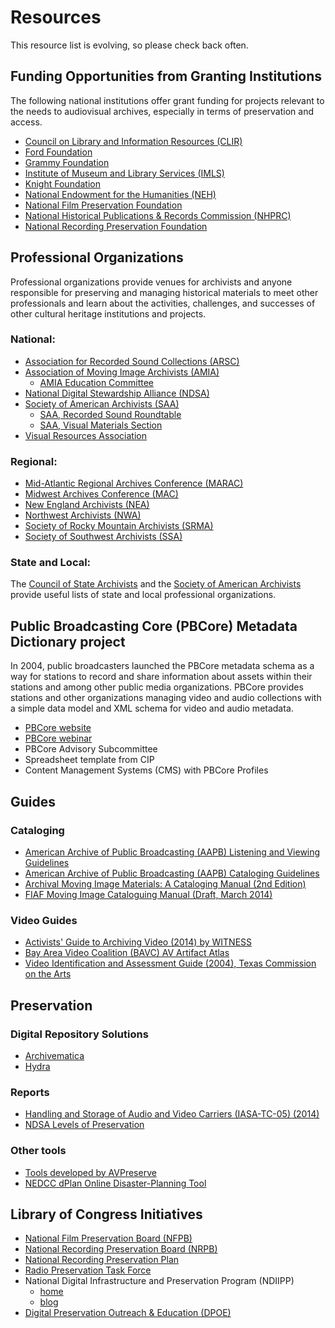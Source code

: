 # Resources

This resource list is evolving, so please check back often.


## Funding Opportunities from Granting Institutions

The following national institutions offer grant funding for projects relevant 
to the needs to audiovisual archives, especially in terms of preservation and 
access.

- [Council on Library and Information Resources (CLIR)](http://www.clir.org/)
- [Ford Foundation](http://www.fordfoundation.org/Grants)
- [Grammy Foundation](http://www.grammy.org/grammy-foundation/grants)
- [Institute of Museum and Library Services (IMLS)](http://www.imls.gov/)
- [Knight Foundation](http://www.knightfoundation.org/apply/funding-options/)
- [National Endowment for the Humanities (NEH)](http://www.neh.gov/grants)
- [National Film Preservation Foundation](http://www.filmpreservation.org/)
- [National Historical Publications & Records Commission 
(NHPRC)](http://www.archives.gov/nhprc/announcement/)
- [National Recording Preservation 
Foundation](http://recordingpreservation.org/)

 
## Professional Organizations

Professional organizations provide venues for archivists and anyone responsible 
for preserving and managing historical materials to meet other professionals 
and learn about the activities, challenges, and successes of other cultural 
heritage institutions and projects.

### National:

- [Association for Recorded Sound Collections 
(ARSC)](http://www.arsc-audio.org/index.php)
- [Association of Moving Image Archivists (AMIA)](http://www.amianet.org/)
  - [AMIA Education Committee](https://amiaeducomm.wordpress.com/)
- [National Digital Stewardship Alliance 
(NDSA)](http://www.digitalpreservation.gov/ndsa/)
- [Society of American Archivists (SAA)](http://www2.archivists.org/)
  - [SAA, Recorded Sound 
Roundtable](http://www2.archivists.org/groups/recorded-sound-roundtable)
  - [SAA, Visual Materials Section](http://archivesinaction.com/VMS/)
- [Visual Resources Association](http://vraweb.org/)

### Regional:

- [Mid-Atlantic Regional Archives Conference (MARAC)](http://www.marac.info/)
- [Midwest Archives Conference (MAC)](http://www.midwestarchives.org/)
- [New England Archivists (NEA)](http://www.newenglandarchivists.org/)
- [Northwest Archivists (NWA)](http://northwestarchivistsinc.wildapricot.org/)
- [Society of Rocky Mountain Archivists (SRMA)](http://www.srmarchivists.org/)
- [Society of Southwest Archivists (SSA)](http://southwestarchivists.org/)

### State and Local:

The [Council 
of State 
Archivists](http://www.statearchivists.org/connections/archivalassns.htm) and the [Society of American 
Archivists](http://www2.archivists.org/assoc-orgs/directory) provide useful lists of state and local professional organizations.


## Public Broadcasting Core (PBCore) Metadata Dictionary project

In 2004, public broadcasters launched the PBCore metadata schema as a way for 
stations to record and share information about assets within their stations and 
among other public media organizations. PBCore provides stations and other 
organizations managing video and audio collections with a simple data model and 
XML schema for video and audio metadata.

- [PBCore website](http://pbcore.org/)
- [PBCore webinar](http://vimeo.com/109940772)
- PBCore Advisory Subcommittee
- Spreadsheet template from CIP
- Content Management Systems (CMS) with PBCore Profiles

## Guides

### Cataloging

- [American Archive of Public Broadcasting (AAPB) Listening and Viewing Guidelines](https://docs.google.com/document/d/1DV6Foz-X0ID8IxmM8QlR2n10479Pmq-WmzpDk7RCzcQ/edit?usp=sharing)
- [American Archive of Public Broadcasting (AAPB) Cataloging Guidelines](https://docs.google.com/document/d/1-i3p1TvAMcAhqNxCAkvAQ7xUYUpgsMvUcJgP0PJfg2o/edit?usp=sharing)
- [Archival Moving Image Materials: A Cataloging Manual (2nd 
Edition)](https://archive.org/details/AMIM2)
- [FIAF Moving Image Cataloguing Manual (Draft, March 
2014)](http://www.filmstandards.org/fiaf/wiki/doku.php)

### Video Guides

- [Activists' Guide to Archiving Video (2014) by 
WITNESS](http://archiveguide.witness.org/)
- [Bay Area Video Coalition (BAVC) AV Artifact 
Atlas](http://avaa.bavc.org/artifactatlas/index.php/A/V_Artifact_Atlas)
- [Video Identification and Assessment Guide (2004), Texas Commission on the 
Arts](http://www.arts.texas.gov/wp-content/uploads/2012/04/video.pdf)


## Preservation

### Digital Repository Solutions

- [Archivematica](http://www.archivematica.org/en/)
- [Hydra](http://projecthydra.org/)


### Reports

- [Handling and Storage of Audio and Video Carriers (IASA-TC-05) 
(2014)](http://www.iasa-web.org/notice_board/iasa-publishes-authoritative-guide-handling-and-storage-sound-and-video-recordings)
- [NDSA Levels of 
Preservation](http://www.digitalpreservation.gov/ndsa/activities/levels.html)

 
### Other tools

- [Tools developed by 
AVPreserve](http://www.avpreserve.com/avpsresources/tools/)
- [NEDCC dPlan Online Disaster-Planning 
Tool](https://www.nedcc.org/free-resources/dplan-the-online-disaster-planning-tool)


## Library of Congress Initiatives

- [National Film Preservation Board 
(NFPB)](http://www.loc.gov/programs/national-film-preservation-board/about-this-program)
- [National Recording Preservation Board 
(NRPB)](http://www.loc.gov/rr/record/nrpb/)
- [National Recording Preservation 
Plan](http://www.loc.gov/programs/national-recording-preservation-plan/about-this-program/)
- [Radio Preservation Task 
Force](http://www.loc.gov/programs/national-recording-preservation-plan/about-this-program/radio-preservation-task-force/)
- National Digital Infrastructure and Preservation Program (NDIIPP)
  - [home](http://www.digitalpreservation.gov/)
  - [blog](http://blogs.loc.gov/digitalpreservation/)
- [Digital Preservation Outreach & Education 
(DPOE)](http://www.digitalpreservation.gov/education/)
